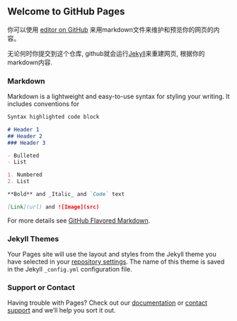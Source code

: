 ## Welcome to GitHub Pages

你可以使用 [editor on GitHub](https://github.com/Mr-nazyw/python_learn/edit/master/README.md) 来用markdown文件来维护和预览你的网页的内容。

无论何时你提交到这个仓库, github就会运行[Jekyll](https://jekyllrb.com/)来重建网页, 根据你的markdown内容.

### Markdown

Markdown is a lightweight and easy-to-use syntax for styling your writing. It includes conventions for

```markdown
Syntax highlighted code block

# Header 1
## Header 2
### Header 3

- Bulleted
- List

1. Numbered
2. List

**Bold** and _Italic_ and `Code` text

[Link](url) and ![Image](src)
```

For more details see [GitHub Flavored Markdown](https://guides.github.com/features/mastering-markdown/).

### Jekyll Themes

Your Pages site will use the layout and styles from the Jekyll theme you have selected in your [repository settings](https://github.com/Mr-nazyw/python_learn/settings). The name of this theme is saved in the Jekyll `_config.yml` configuration file.

### Support or Contact

Having trouble with Pages? Check out our [documentation](https://help.github.com/categories/github-pages-basics/) or [contact support](https://github.com/contact) and we’ll help you sort it out.
